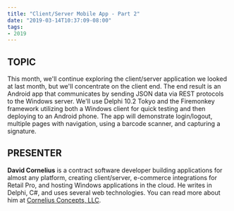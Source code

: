 ```yaml
---
title: "Client/Server Mobile App - Part 2"
date: "2019-03-14T10:37:09-08:00"
tags:
- 2019
---
```


## TOPIC ##

This month, we'll continue exploring the client/server application we looked at last month, but we'll concentrate on the client end. The end result is an Android app that communicates by sending JSON data via REST protocols to the Windows server. We'll use Delphi 10.2 Tokyo and the Firemonkey framework utilizing both a Windows client for quick testing and then deploying to an Android phone.  The app will demonstrate login/logout, multiple pages with navigation, using a barcode scanner, and capturing a signature.

## PRESENTER ##

**David Cornelius** is a contract software developer building applications for almost any platform, creating client/server, e-commerce integrations for Retail Pro, and hosting Windows applications in the cloud. He writes in Delphi, C#, and uses several web technologies. You can read more about him at [Cornelius Concepts, LLC](https://corneliusconcepts.com).
